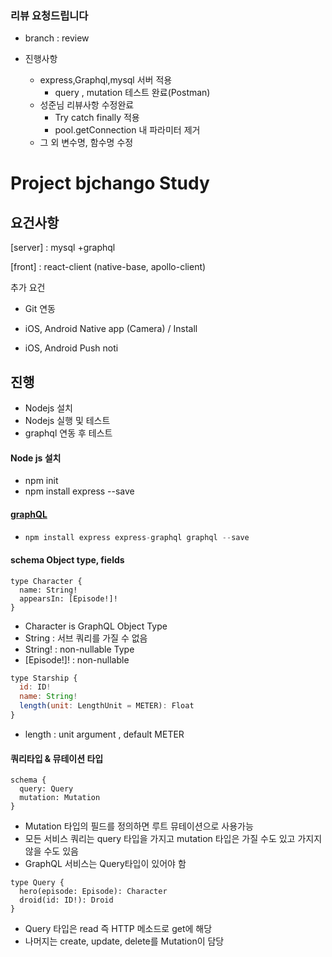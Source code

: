 ### 리뷰 요청드립니다

- branch : review

- 진행사항
  - express,Graphql,mysql 서버 적용
    - query , mutation 테스트 완료(Postman)
  - 성준님 리뷰사항 수정완료
    - Try catch finally 적용
    - pool.getConnection 내 파라미터 제거
  - 그 외 변수명, 함수명 수정


# Project bjchango Study



## 요건사항

[server] : mysql +graphql

[front] : react-client (native-base, apollo-client)

추가 요건

-  Git 연동

- iOS, Android Native app (Camera) / Install

- iOS, Android Push noti



## 진행

- Nodejs 설치
- Nodejs 실행 및 테스트 
- graphql 연동 후 테스트



#### Node js 설치

- npm init
- npm install express --save



#### [graphQL](https://graphql.org/learn/)

- ```javascript
  npm install express express-graphql graphql --save
  ```



#### schema Object type, fields

```
type Character {
  name: String!
  appearsIn: [Episode!]!
}
```

- Character is GraphQL Object Type
- String : 서브 쿼리를 가질 수 없음
- String! : non-nullable Type
- [Episode!]! : non-nullable 



```javascript
type Starship {
  id: ID!
  name: String!
  length(unit: LengthUnit = METER): Float
}
```

- length : unit argument , default METER



#### 쿼리타입 & 뮤테이션 타입

```
schema {
  query: Query
  mutation: Mutation
}
```

- Mutation 타입의 필드를 정의하면 루트 뮤테이션으로 사용가능
- 모든 서비스 쿼리는 query 타입을 가지고 mutation 타입은 가질 수도 있고 가지지 않을 수도 있음
- GraphQL 서비스는 Query타입이 있어야 함

```
type Query {
  hero(episode: Episode): Character
  droid(id: ID!): Droid
} 
```

- Query 타입은 read 즉 HTTP 메소드로 get에 해당
- 나머지는 create, update, delete를 Mutation이 담당

